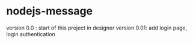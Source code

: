 # nodejs-message

version 0.0 : start of this project in designer
version 0.01: add login page, login authentication